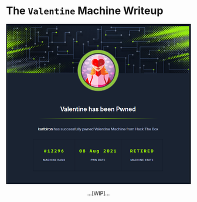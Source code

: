 # The `Valentine` Machine Writeup

![valentine_pwned](/assets/valentine_pwned.png)

<p align="center">
...[WIP]...
</p>